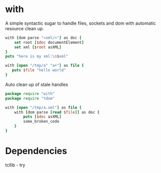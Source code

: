 with
====

A simple syntactic sugar to handle files, sockets and dom with automatic resource clean up.

```tcl
with [dom parse "<xml/>"] as doc {
    set root [$doc documentElement]
    set xml [$root asXML]
}
puts "here is my xml:\n$xml"
```

```tcl
with [open "/tmp/a" "a+"] as file {
   puts $file "hello world"
}
```

Auto clean up of stale handles
```tcl
package require "with"
package require "tdom"

with [open "/tmp/a.xml"] as file {
    with [dom parse [read $file]] as doc {
        puts [$doc asXML]
        some_broken_code
    }
}
```

Dependencies
=====
tcllib - try
